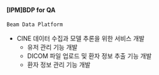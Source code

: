#### [IPM]BDP for QA
`Beam Data Platform`
  - CINE 데이터 수집과 모델 추론을 위한 서비스 개발
    - 유저 관리 기능 개발
    - DICOM 파일 업로드 및 환자 정보 추출 기능 개발
    - 환자 정보 관리 기능 개발